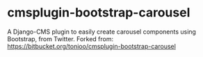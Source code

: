 cmsplugin-bootstrap-carousel
============================

A Django-CMS plugin to easily create carousel components using Bootstrap, from Twitter. Forked from: https://bitbucket.org/tonioo/cmsplugin-bootstrap-carousel